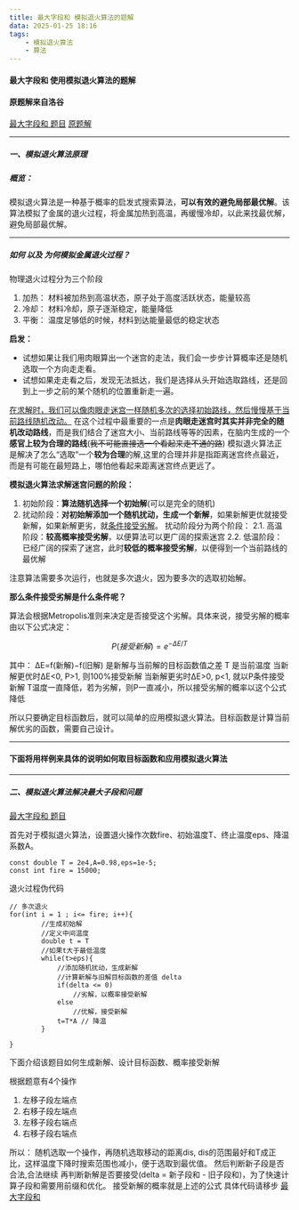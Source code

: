 ```yaml
---
title: 最大字段和 模拟退火算法的题解
data: 2025-01-25 18:16
tags:
    - 模拟退火算法
    - 算法
---
```

#### 最大字段和 使用模拟退火算法的题解
#### 原题解来自洛谷
[最大字段和 题目](https://www.luogu.com.cn/problem/P1115)
[原题解](https://www.luogu.com.cn/article/5wknluwe)


* * *
##### 一、模拟退火算法原理
##### 概览：
模拟退火算法是一种基于概率的启发式搜索算法，**可以有效的避免局部最优解**。该算法模拟了金属的退火过程，将金属加热到高温，再缓慢冷却，以此来找最优解，避免局部最优解。

* * *

##### 如何 以及 为何模拟金属退火过程？

物理退火过程分为三个阶段

1. 加热： 材料被加热到高温状态，原子处于高度活跃状态，能量较高
2. 冷却： 材料冷却，原子逐渐稳定，能量降低
3. 平衡： 温度足够低的时候，材料到达能量最低的稳定状态

**启发：**

* 试想如果让我们用肉眼算出一个迷宫的走法，我们会一步步计算概率还是随机选取一个方向走走看。
* 试想如果走走看之后，发现无法抵达，我们是选择从头开始选取路线，还是回到上一步之前的某个随机的位置重新走一遍。

<u>在求解时，我们可以像肉眼走迷宫一样随机多次的选择初始路线，然后慢慢基于当前路线随机改动。</u>
在这个过程中最重要的一点是**肉眼走迷宫时其实并非完全的随机改动路线**，而是我们结合了迷宫大小、当前路线等等的因素，在脑内生成的一个**感官上较为合理的路线**(~~我不可能直接选一个看起来走不通的路~~)
模拟退火算法正是解决了怎么“选取”一个**较为合理**的解,这里的合理并非是指距离迷宫终点最近，而是有可能在最短路上，哪怕他看起来距离迷宫终点更远了。

**模拟退火算法求解迷宫问题的阶段：**

1. 初始阶段：**算法随机选择一个初始解**(可以是完全的随机)
2. 扰动阶段：**对初始解添加一个随机扰动，生成一个新解**，如果新解更优就接受新解，如果新解更劣，就<u>条件接受劣解</u>。
扰动阶段分为两个阶段：
2.1. 高温阶段：**较高概率接受劣解**，以便算法可以更广阔的探索迷宫
2.2. 低温阶段：已经广阔的探索了迷宫，此时**较低的概率接受劣解**，以便得到一个当前路线的最优解

注意算法需要多次运行，也就是多次退火，因为要多次的选取初始解。

**那么条件接受劣解是什么条件呢？**

算法会根据Metropolis准则来决定是否接受这个劣解。具体来说，接受劣解的概率由以下公式决定：
```math
P(接受新解)=e^{-ΔE/T}
```
其中：
ΔE=f(新解)−f(旧解) 是新解与当前解的目标函数值之差
T 是当前温度
当新解更优时ΔE<0, P>1, 则100%接受新解
当新解更劣时ΔE>0, p<1, 就以P条件接受新解
T温度一直降低，若为劣解，则P一直减小，所以接受劣解的概率以这个公式降低

所以只要确定目标函数后，就可以简单的应用模拟退火算法。目标函数是计算当前解优劣的函数，需要自己设计。

* * *


#### 下面将用样例来具体的说明如何取目标函数和应用模拟退火算法

* * *
##### 二、模拟退火算法解决最大子段和问题
[最大字段和 题目](https://www.luogu.com.cn/problem/P1115)

首先对于模拟退火算法，设置退火操作次数fire、初始温度T、终止温度eps、降温系数A。
```
const double T = 2e4,A=0.98,eps=1e-5;
const int fire = 15000;
```
退火过程伪代码
```
// 多次退火
for(int i = 1 ; i<= fire; i++){
        //生成初始解
        //定义中间温度
        double t = T
        //如果t大于最低温度
        while(t>eps){
            //添加随机扰动，生成新解
            //计算新解与旧解目标函数的差值 delta
            if(delta <= 0) 
                //劣解，以概率接受新解
            else 
                //优解，接受新解
            t=T*A // 降温
        }
       
}
```
下面介绍该题目如何生成新解、设计目标函数、概率接受新解

根据题意有4个操作
1. 左移子段左端点
2. 右移子段左端点
3. 左移子段右端点
4. 右移子段右端点

所以： 随机选取一个操作，再随机选取移动的距离dis, dis的范围最好和T成正比，这样温度下降时搜索范围也减小，便于选取到最优值。
然后判断新子段是否合法,合法继续
再判断新解是否要接受(delta = 新子段和 - 旧子段和)，为了快速计算子段和需要用前缀和优化。
接受新解的概率就是上述的公式
具体代码请移步
[最大字段和](https://github.com/1099298297/Introduction-to-Algorithms/blob/main/4_1_find_maximum_subarray_simulated_annealing.cpp)
